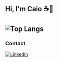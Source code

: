 ## Hi, I'm Caio ☕👋
![Top Langs](https://github-readme-stats.vercel.app/api/top-langs/?username=caiolr&layout=donut&size_weight=0.5&count_weight=0.5&langs_count=6)
---
### Contact
[![LinkedIn](https://img.shields.io/badge/LinkedIn-0077B5?style=for-the-badge&logo=linkedin&logoColor=white)](https://www.linkedin.com/in/caio-eduardo-ramos/)
